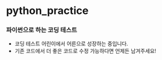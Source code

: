 # python_practice

### 파이썬으로 하는 코딩 테스트

- 코딩 테스트 어린이에서 어른으로 성장하는 중입니다.
- 기존 코드에서 더 좋은 코드로 수정 가능하다면 언제든 남겨주세요!
